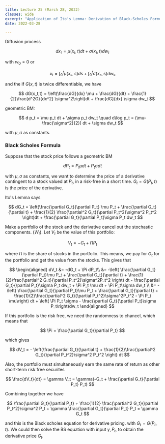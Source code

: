 ```yaml
---
title: Lecture 25 (March 28, 2022)
classes: wide
excerpt: "Application of Ito's Lemma: Derivation of Black-Scholes Formula"
date: 2022-03-28

---
```


Diffusion process

$$
dx_t = \mu(x_t,t) dt + \sigma(x_t,t) dw_t
$$

with $w_0 = 0$ or 

$$
x_t = \int_0^t \mu(x_s,s) ds + \int_0^t \sigma(x_s,s) dw_s
$$

and the if $G(x,t)$ is twice differentiable, we have 

$$
dG(x_t,t) = \left(\frac{dG}{dx} \mu + \frac{dG}{dt} + \frac{1}{2}\frac{d^2G}{dx^2} \sigma^2\right)dt + \frac{dG}{dx} \sigma dw_t
$$

geometric BM:

$$
d p_t = \mu p_t dt + \sigma p_t dw_t \quad d\log p_t = (\mu-\frac{\sigma^2}{2}) dt + \sigma dw_t
$$

with $\mu,\sigma$ as constants. 

### Black Scholes Formula

Suppose that the stock price follows a geometric BM

$$
dP_t = P_t \mu dt + P_t\sigma dt
$$

with $\mu,\sigma$ as constants, we want to determine the price of a derivative contingent to a stock valued at $P_t$, in a risk-free in a short time. $G_t = G(P_t, t)$ is the price of the derivative. 

Ito's Lemma says 

$$
dG_t = \left(\frac{\partial G_t}{\partial P_t} \mu P_t + \frac{\partial G_t}{\partial t} + \frac{1}{2} \frac{\partial^2 G_t}{\partial P_t^2}\sigma^2 P_t^2  \right)dt + \frac{\partial G_t}{\partial P_t}\sigma P_t dw_t
$$

Make a portfolio of the stock and the derivative cancel out the stochastic components. $(W_t)$. Let $V_t$ be the value of this portfolio: 

$$
V_t = -G_t + \Pi P_t
$$

where $\Pi$ is the share of stocks in the portfolio. This means, we pay for $G_t$ for the portfolio and get the value from the stocks. This gives that 

$$
\begin{aligned}
dV_t &= -dG_t + \Pi dP_t\\
&= -\left( \frac{\partial G_t}{\partial P_t}\mu P_t + \frac{\partial G_t}{\partial t} + \frac{1}{2}\frac{\partial^2 G_t}{\partial P_t^2}\sigma^2P_t^2 \right) dt - \frac{\partial G_t}{\partial P_t}\sigma P_t dw_t + \Pi P_t \mu dt + \Pi P_t\sigma dw_t \\
&= -\left( \frac{\partial G_t}{\partial P_t}\mu P_t + \frac{\partial G_t}{\partial t} + \frac{1}{2}\frac{\partial^2 G_t}{\partial P_t^2}\sigma^2P_t^2  - \Pi P_t \mu\right) dt + \left( \Pi P_t \sigma - \frac{\partial G_t}{\partial P_t}\sigma P_t\right)dw_t
\end{aligned}
$$

If this portfolio is the risk free, we need the randomness to chancel, which means that 

$$
\Pi = \frac{\partial G_t}{\partial P_t}
$$

which gives 

$$
dV_t = - \left(\frac{\partial G_t}{\partial t} + \frac{1}{2}\frac{\partial^2 G_t}{\partial P_t^2}\sigma^2 P_t^2 \right) dt
$$

Also, the portfolio must simultaneously earn the same rate of return as other short-term risk free securites 

$$
\frac{dV_t}{dt} = \gamma V_t = \gamma(-G_t + \frac{\partial G_t}{\partial P_t} P_t)
$$

Combining together we have 

$$
\frac{\partial G_t}{\partial P_t} + \frac{1}{2} \frac{\partial^2 G_t}{\partial P_t^2}\sigma^2 P_t + \gamma \frac{\partial G_t}{\partial P_t} P_t = \gamma G_t
$$

and this is the Black scholes equation for derivative pricing. with $G_t = G(P_t, t)$.  We could then solve the BS equation with input $\gamma, P_t$, to obtain the derivative price $G_t$. 


